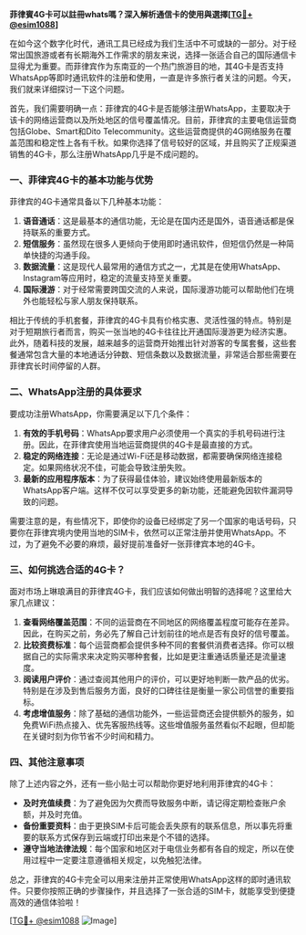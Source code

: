 **菲律賓4G卡可以註冊whats嗎？深入解析通信卡的使用與選擇[[TG💪+ @esim1088](https://t.me/s/esim1088)]**

在如今这个数字化时代，通讯工具已经成为我们生活中不可或缺的一部分。对于经常出国旅游或者有长期海外工作需求的朋友来说，选择一张适合自己的国际通信卡显得尤为重要。而菲律宾作为东南亚的一个热门旅游目的地，其4G卡是否支持WhatsApp等即时通讯软件的注册和使用，一直是许多旅行者关注的问题。今天，我们就来详细探讨一下这个问题。

首先，我们需要明确一点：菲律宾的4G卡是否能够注册WhatsApp，主要取决于该卡的网络运营商以及所处地区的信号覆盖情况。目前，菲律宾的主要电信运营商包括Globe、Smart和Dito Telecommunity。这些运营商提供的4G网络服务在覆盖范围和稳定性上各有千秋。如果你选择了信号较好的区域，并且购买了正规渠道销售的4G卡，那么注册WhatsApp几乎是不成问题的。

### 一、菲律宾4G卡的基本功能与优势

菲律宾的4G卡通常具备以下几种基本功能：

1. **语音通话**：这是最基本的通信功能，无论是在国内还是国外，语音通话都是保持联系的重要方式。
2. **短信服务**：虽然现在很多人更倾向于使用即时通讯软件，但短信仍然是一种简单快捷的沟通手段。
3. **数据流量**：这是现代人最常用的通信方式之一，尤其是在使用WhatsApp、Instagram等应用时，稳定的流量支持至关重要。
4. **国际漫游**：对于经常需要跨国交流的人来说，国际漫游功能可以帮助他们在境外也能轻松与家人朋友保持联系。

相比于传统的手机套餐，菲律宾的4G卡具有价格实惠、灵活性强的特点。特别是对于短期旅行者而言，购买一张当地的4G卡往往比开通国际漫游更为经济实惠。此外，随着科技的发展，越来越多的运营商开始推出针对游客的专属套餐，这些套餐通常包含大量的本地通话分钟数、短信条数以及数据流量，非常适合那些需要在菲律宾长时间停留的人群。

### 二、WhatsApp注册的具体要求

要成功注册WhatsApp，你需要满足以下几个条件：

1. **有效的手机号码**：WhatsApp要求用户必须使用一个真实的手机号码进行注册。因此，在菲律宾使用当地运营商提供的4G卡是最直接的方式。
2. **稳定的网络连接**：无论是通过Wi-Fi还是移动数据，都需要确保网络连接稳定。如果网络状况不佳，可能会导致注册失败。
3. **最新的应用程序版本**：为了获得最佳体验，建议始终使用最新版本的WhatsApp客户端。这样不仅可以享受更多的新功能，还能避免因软件漏洞导致的问题。

需要注意的是，有些情况下，即使你的设备已经绑定了另一个国家的电话号码，只要你在菲律宾境内使用当地的SIM卡，依然可以正常注册并使用WhatsApp。不过，为了避免不必要的麻烦，最好提前准备好一张菲律宾本地的4G卡。

### 三、如何挑选合适的4G卡？

面对市场上琳琅满目的菲律宾4G卡，我们应该如何做出明智的选择呢？这里给大家几点建议：

1. **查看网络覆盖范围**：不同的运营商在不同地区的网络覆盖程度可能存在差异。因此，在购买之前，务必先了解自己计划前往的地点是否有良好的信号覆盖。
2. **比较资费标准**：每个运营商都会提供多种不同的套餐供消费者选择。你可以根据自己的实际需求来决定购买哪种套餐，比如是更注重通话质量还是流量速度。
3. **阅读用户评价**：通过查阅其他用户的评价，可以更好地判断一款产品的优劣。特别是在涉及到售后服务方面，良好的口碑往往是衡量一家公司信誉的重要指标。
4. **考虑增值服务**：除了基础的通信功能外，一些运营商还会提供额外的服务，如免费WiFi热点接入、优先客服热线等。这些增值服务虽然看似不起眼，但却能在关键时刻为你节省不少时间和精力。

### 四、其他注意事项

除了上述内容之外，还有一些小贴士可以帮助你更好地利用菲律宾的4G卡：

- **及时充值续费**：为了避免因为欠费而导致服务中断，请记得定期检查账户余额，并及时充值。
- **备份重要资料**：由于更换SIM卡后可能会丢失原有的联系信息，所以事先将重要的联系方式保存到云端或打印出来是个不错的选择。
- **遵守当地法律法规**：每个国家和地区对于电信业务都有各自的规定，所以在使用过程中一定要注意遵循相关规定，以免触犯法律。

总之，菲律宾的4G卡完全可以用来注册并正常使用WhatsApp这样的即时通讯软件。只要你按照正确的步骤操作，并且选择了一张合适的SIM卡，就能享受到便捷高效的通信体验啦！

[[TG💪+ @esim1088](https://t.me/s/esim1088) ![Image](https://i.postimg.cc/4NQfJmqS/Snipaste-2025-05-13-00-14-12.png)]